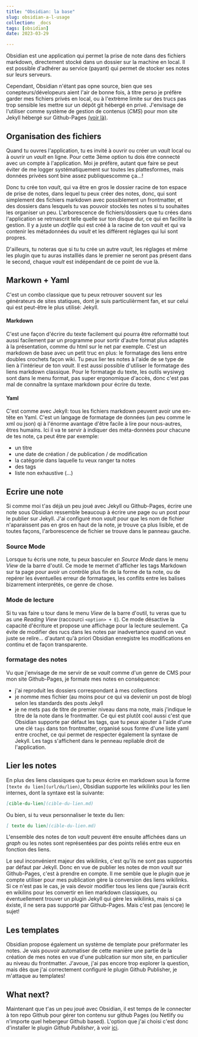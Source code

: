 ```yaml
---
title: "Obsidian: la base"
slug: obsidian-a-l-usage
collection: _docs
tags: [obsidian]
date: 2023-03-29

---
```

Obsidian est une application qui permet la prise de note dans des fichiers markdown, directement stocké dans un dossier sur la machine en local. Il est possible d'adhérer au service (payant) qui permet de stocker ses notes sur leurs serveurs.

Cependant, Obsidian n'étant pas opne source, bien que ses conepteurs/dévelopeurs aient l'air de bonne fois, à titre perso je préfère garder mes fichiers privés en local, ou à l'extrème limite sur des trucs pas trop sensible les mettre sur un dépôt git hébergé en privé. J'envisage de l'utiliser comme système de gestion de contenus (*CMS*) pour mon site Jekyll hébergé sur Github-Pages [ (voir là)](2023-03-29-obsidian-cms-jekyll.md).

## Organisation des fichiers

Quand tu ouvres l'application, tu es invité à ouvrir ou créer un *vault* local ou à ouvrir un *vault* en ligne. Pour cette 3ème option tu dois être connecté avec un compte à l'application. Moi je préfère, autant que faire se peut éviter de me logger systématiquement sur toutes les plattesformes, mais données privées sont bine assez publiquescomme ça...! 

Donc tu crée ton *vault*, qui va être en gros le dossier racine de ton espace de prise de notes, dans lequel tu peux créer des notes, donc, qui sont simplement des fichiers markdown avec possiblement un frontmatter, et des dossiers dans lesquels tu vas pouvoir stockés tes notes si tu souhaites les organiser un peu. L'arborescence de fichiers/dossiers que tu crées dans l'application se retrnascrit telle quelle sur ton disque dur, ce qui en facilite la gestion. Il y a juste un *dotfile* qui est créé à la racine de ton *vault* et qui va contenir les métadonnées du *vault* et les différent réglages qui lui sont propres.

D'ailleurs, tu noteras que si tu tu crée un autre *vault*, les réglages et même les plugin que tu auras installlés dans le premier ne seront pas présent dans le second, chaque *vault* est indépendant de ce point de vue là.

## Markown + Yaml

C'est un combo classique que tu peux retrouver souvent sur les générateurs de sites statiques, dont je suis particulièrment fan, et sur celui qui est peut-être le plus utilisé: Jekyll.

#### Markdown

C'est une façon d'écrire du texte facilement qui pourra être reformatté tout aussi facilement par un programme pour sortir d'autre format plus adaptés à la présentation, comme du html sur le net par exemple. C'est un markdown de base avec un petit truc en plus: le formatage des liens entre doubles crochets façon wiki. Tu peux lier tes notes à l'aide de se type de lien à l'intérieur de ton *vault*. Il est aussi possible d'utiliser le formatage des liens markdown classique. Pour le formatage du texte, les outils wysiwyg sont dans le menu format, pas super ergonomique d'accès, donc c'est pas mal de connaître la syntaxe markdown pour écrire du texte.

#### Yaml

C'est comme avec Jekyll: tous les fichiers markdown peuvent avoir une en-tête en Yaml. C'est un langage de formatage de données (un peu comme le xml ou json) qi à l'énorme avantage d'être facile à lire pour nous-autres, êtres humains. Ici il va te servir à indiquer des méta-données pour chacune de tes note, ça peut être par exemple:
- un titre
- une date de création / de publication / de modification
- la catégorie dans laquelle tu veux ranger ta notes
- des tags
- liste non exhaustive (...)

## Ecrire une note

Si comme moi t'as déjà un peu joué avec Jekyll ou Github-Pages, écrire une note sous Obsidian ressemble beaucoup à écrire une page ou un post pour le publier sur Jekyll. J'ai configuré mon *vault* pour que les nom de fichier n'aparaissent pas en gros en haut de la note, je trouve ça plus lisible, et de toutes façons, l'arborescence de fichier se trouve dans le panneau gauche.

### Source Mode

Lorsque tu écris une note, tu peux basculer en *Source Mode* dans le menu *View* de la barre d'outil. Ce mode te mermet d'afficher les tags Markdown sur ta page pour avoir un contrôle plus fin de la forme de ta note, ou de repérer les éventuelles erreur de formatages, les conflits entre les balises bizarrement interprétés, ce genre de chose.

### Mode de lecture

Si tu vas faire u tour dans le menu *View* de la barre d'outil, tu veras que tu as une *Reading View* (raccourci `<option> + E`). Ce mode désactive la  capacité d'écriture et propose une affichage pour la lecture seulement. Ça évite de modifier des rucs dans les notes par inadvertance quand on veut juste se relire... d'autant qu'à priori Obsidian enregistre les modifications en continu et de façon transparente.

### formatage des notes

Vu que j'envisage de me servir de se *vault* comme d'un genre de CMS pour mon site Github-Pages, je formate mes notes en conséquence:
- j'ai reproduit les dossiers correspondant à mes collections
- je nomme mes fichier (au moins pour ce qui va devienir un post de blog) selon les standards des posts Jekyll
- je ne mets pas de titre de premier niveau dans ma note, mais j'indique le titre de la note dans le frontmatter.
Ce qui est plutôt cool aussi c'est que Obsidian supporte par défaut les tags, que tu peux ajouter à l'aide d'une une clé `tags` dans ton frontmatter, organisé sous forme d'une liste yaml entre crochet, ce qui permet de respecter également la syntaxe de Jekyll. Les tags s'affichent dans le penneau repliable droit de l'application. 

## Lier les notes

En plus des liens classiques que tu peux écrire en markdown sous la forme `[texte du lien](url/du/lien)`, Obsidian supporte les wikilinks pour les lien internes, dont la syntaxe est la suivante: 
```markdown
[cible-du-lien](cible-du-lien.md)
```

Ou bien, si tu veux personnaliser le texte du lien:
```markdown
[ texte du lien](cible-du-lien.md)
```

L'ensemble des notes de ton *vault* peuvent être ensuite affichées dans un *graph* ou les notes sont représentées par des points reliés entre eux en fonction des liens.

Le seul inconvénient majeur des wikilinks, c'est qu'ils ne sont pas supportés par défaut par Jekyll. Donc en vue de publier les notes de mon *vault* sur Github-Pages, c'est à prendre en compte. Il me semble que le plugin que je compte utiliser pour mes publication gère la conversion des liens wikilinks. Si ce n'est pas le cas, je vais devoir modifier tous les liens que j'aurais écrit en wikilins pour les convertir en lien markdown classiques, ou éventuellement trouver un plugin Jekyll qui gère les wikilinks, mais si ça éxiste, il ne sera pas supporté par Github-Pages. Mais c'est pas (encore) le sujet!

## Les templates

Obsidian propose également un système de template pour préformater les notes. Je vais pouvoir automatiser de cette manière une partie de la création de mes notes en vue d'une publcation sur mon site, en particulier au niveau du frontmatter. J'avoue, j'ai pas encore trop explorer la question, mais dès que j'ai correctement configuré le plugin Github Publisher, je m'attaque au templates!

## What next?

Maintenant que t'as un peu joué avec Obsidian, il est temps de le connecter à ton repo Github pour gérer ton contenu sur github Pages (ou Netlify ou n'importe quel hebergeur Github based). L'option que j'ai choisi c'est donc d'installer le plugin *Github Publisher*, à voir [ ici](obsidian-github-publisher-setup.md).